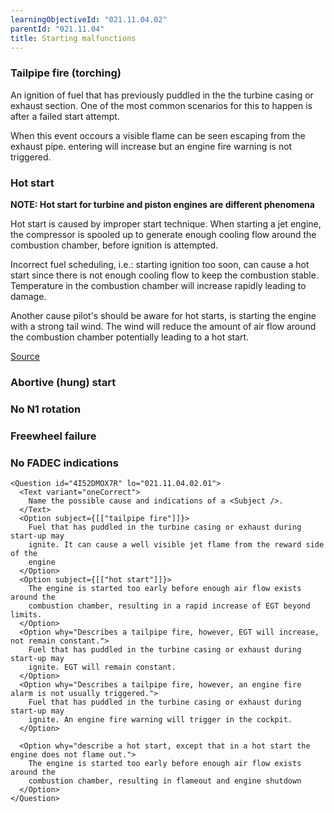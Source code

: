 ```yaml
---
learningObjectiveId: "021.11.04.02"
parentId: "021.11.04"
title: Starting malfunctions
---
```


### Tailpipe fire (torching)

An ignition of fuel that has previously puddled in the the turbine casing or
exhaust section. One of the most common scenarios for this to happen is after a
failed start attempt.

When this event occours a visible flame can be seen escaping from the exhaust
pipe. entering will increase but an engine fire warning is not triggered.

### Hot start

**NOTE: Hot start for turbine and piston engines are different phenomena**

Hot start is caused by improper start technique. When starting a jet engine, the
compressor is spooled up to generate enough cooling flow around the combustion
chamber, before ignition is attempted.

Incorrect fuel scheduling, i.e.: starting ignition too soon, can cause a hot
start since there is not enough cooling flow to keep the combustion stable.
Temperature in the combustion chamber will increase rapidly leading to damage.

Another cause pilot's should be aware for hot starts, is starting the engine
with a strong tail wind. The wind will reduce the amount of air flow around the
combustion chamber potentially leading to a hot start.

[Source](https://en.wikipedia.org/wiki/Hot_start)

### Abortive (hung) start

### No N1 rotation

### Freewheel failure

### No FADEC indications

```tsx
<Question id="4I52DMOX7R" lo="021.11.04.02.01">
  <Text variant="oneCorrect">
    Name the possible cause and indications of a <Subject />.
  </Text>
  <Option subject={[["tailpipe fire"]]}>
    Fuel that has puddled in the turbine casing or exhaust during start-up may
    ignite. It can cause a well visible jet flame from the reward side of the
    engine
  </Option>
  <Option subject={[["hot start"]]}>
    The engine is started too early before enough air flow exists around the
    combustion chamber, resulting in a rapid increase of EGT beyond limits.
  </Option>
  <Option why="Describes a tailpipe fire, however, EGT will increase, not remain constant.">
    Fuel that has puddled in the turbine casing or exhaust during start-up may
    ignite. EGT will remain constant.
  </Option>
  <Option why="Describes a tailpipe fire, however, an engine fire alarm is not usually triggered.">
    Fuel that has puddled in the turbine casing or exhaust during start-up may
    ignite. An engine fire warning will trigger in the cockpit.
  </Option>

  <Option why="describe a hot start, except that in a hot start the engine does not flame out.">
    The engine is started too early before enough air flow exists around the
    combustion chamber, resulting in flameout and engine shutdown
  </Option>
</Question>
```
